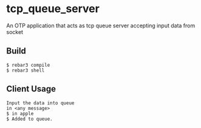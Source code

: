tcp_queue_server
=====

An OTP application that acts as tcp queue server accepting input data from socket 

Build
-----

    $ rebar3 compile
    $ rebar3 shell


Client Usage
-----

    Input the data into queue
    in <any message> 
    $ in apple
    $ Added to queue.
